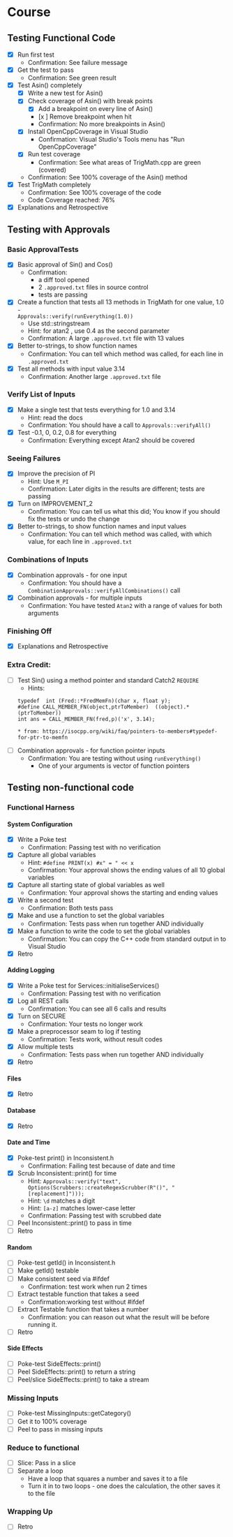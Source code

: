 # Course

## Testing Functional Code

* [X] Run first test
    * Confirmation: See failure message
* [X] Get the test to pass
    * Confirmation: See green result
* [x] Test Asin() completely
    * [x] Write a new test for Asin()
    * [x] Check coverage of Asin() with break points
        * [x] Add a breakpoint on every line of Asin()
        * [x ] Remove breakpoint when hit
        * Confirmation: No more breakpoints in Asin()
    * [x] Install OpenCppCoverage in Visual Studio
        * Confirmation: Visual Studio's Tools menu has "Run OpenCppCoverage"
    * [x] Run test coverage
        * Confirmation: See what areas of TrigMath.cpp are green (covered)
    * Confirmation: See 100% coverage of the Asin() method
* [x] Test TrigMath completely
    * Confirmation: See 100% coverage of the code
    * Code Coverage reached: 76%
* [x] Explanations and Retrospective

## Testing with Approvals
### Basic ApprovalTests
* [x] Basic approval of Sin() and Cos()
    * Confirmation:
        * a diff tool opened
        * 2 `.approved.txt` files in source control
        * tests are passing
* [x] Create a function that tests all 13 methods in TrigMath for one value, 1.0 -    
  `Approvals::verify(runEverything(1.0))`
  * Use std::stringstream
  * Hint: for atan2 , use 0.4 as the second parameter
  * Confirmation: A large `.approved.txt` file with 13 values
* [x] Better to-strings, to show function names
    * Confirmation: You can tell which method was called, for each line in `.approved.txt`
* [x] Test all methods with input value 3.14
    * Confirmation: Another large `.approved.txt` file
### Verify List of Inputs
* [x] Make a single test that tests everything for 1.0 and 3.14
    * Hint: read the docs
    * Confirmation: You should have a call to  `Approvals::verifyAll()`
* [x] Test -0.1, 0, 0.2, 0.8 for everything
    * Confirmation: Everything except Atan2 should be covered
### Seeing Failures
* [x] Improve the precision of PI
    * Hint: Use `M_PI`
    * Confirmation: Later digits in the results are different; tests are passing 
* [x] Turn on IMPROVEMENT_2
    * Confirmation: You can tell us what this did; You know if you should fix the tests or undo the change 
* [x] Better to-strings, to show function names and input values
    * Confirmation: You can tell which method was called, with which value, for each line in `.approved.txt`
### Combinations of Inputs
* [x] Combination approvals - for one input
    * Confirmation: You should have a `CombinationApprovals::verifyAllCombinations()` call
* [x] Combination approvals - for multiple inputs
    * Confirmation: You have tested `Atan2` with a range of values for both arguments

### Finishing Off
* [x] Explanations and Retrospective

### Extra Credit:

* [ ] Test Sin() using a method pointer and standard Catch2 `REQUIRE`
    * Hints:
    ```
    typedef  int (Fred::*FredMemFn)(char x, float y);
    #define CALL_MEMBER_FN(object,ptrToMember)  ((object).*(ptrToMember))
    int ans = CALL_MEMBER_FN(fred,p)('x', 3.14);
    ```
      * from: https://isocpp.org/wiki/faq/pointers-to-members#typedef-for-ptr-to-memfn
* [ ] Combination approvals - for function pointer inputs
    * Confirmation: You are testing without using `runEverything()`
        * One of your arguments is vector of function pointers

## Testing non-functional code

### Functional Harness

#### System Configuration

* [x] Write a Poke test
    * Confirmation: Passing test with no verification
* [x] Capture all global variables
    * Hint: `#define PRINT(x) #x" = " << x`
    * Confirmation: Your approval shows the ending values of all 10 global variables
* [x] Capture all starting state of global variables as well
    * Confirmation: Your approval shows the starting and ending values
* [x] Write a second test
    * Confirmation: Both tests pass
* [x] Make and use a function to set the global variables
    * Confirmation: Tests pass when run together AND individually
* [x] Make a function to write the code to set the global variables
    * Confirmation: You can copy the C++ code from standard output in to Visual Studio
* [x] Retro

#### Adding Logging

* [x] Write a Poke test for Services::initialiseServices()
    * Confirmation: Passing test with no verification
* [x] Log all REST calls
    * Confirmation: You can see all 6 calls and results
* [x] Turn on SECURE
    * Confirmation: Your tests no longer work
* [x] Make a preprocessor seam to log if testing
    * Confirmation: Tests work, without result codes
* [x] Allow multiple tests
    * Confirmation: Tests pass when run together AND individually
* [x] Retro

#### Files

* [x] Retro

#### Database

* [x] Retro

#### Date and Time

* [x] Poke-test print() in Inconsistent.h
    * Confirmation: Failing test because of date and time
* [x] Scrub Inconsistent::print() for time
    * Hint: `Approvals::verify("text", Options(Scrubbers::createRegexScrubber(R"()", "[replacement]")));`
    * Hint: `\d` matches a digit
    * Hint: `[a-z]` matches lower-case letter
    * Confirmation: Passing test with scrubbed date
* [ ] Peel Inconsistent::print() to pass in time
* [ ] Retro

#### Random

* [ ] Poke-test getId() in Inconsistent.h
* [ ] Make getId() testable
* [ ] Make consistent seed via #ifdef
    * Confirmation: test work when run 2 times 
* [ ] Extract testable function that takes a seed
    * Confirmation:working test without #ifdef
* [ ] Extract Testable function that takes a number
    * Confirmation: you can reason out what the result will be before running it.
* [ ] Retro

#### Side Effects

* [ ] Poke-test SideEffects::print()
* [ ] Peel SideEffects::print() to return a string
* [ ] Peel/slice SideEffects::print() to take a stream

### Missing Inputs

* [ ] Poke-test MissingInputs::getCategory()
* [ ] Get it to 100% coverage
* [ ] Peel to pass in missing inputs 

### Reduce to functional

* [ ] Slice: Pass in a slice
* [ ] Separate a loop
    * Have a loop that squares a number and saves it to a file
    * Turn it in to two loops - one does the calculation, the other saves it to the file

### Wrapping Up

* [ ] Retro
